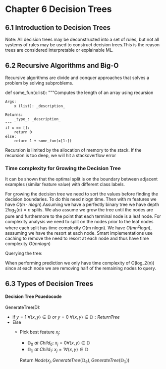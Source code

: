 # Chapter 6 Decision Trees

## 6.1 Introduction to Decision Trees

Note: All decision trees may be deconstructed into a set of rules, but not all systems of rules may be used to construct decision trees.This is the reason trees are considered interpretable or explainable ML. 


## 6.2 Recursive Algorithms and Big-O

Recursive algorithms are divide and conquer approaches that solves a problem by solving subproblems. 

def some_fun(x:list):
    """Computes the length of an array using recursion

    Args:
        x (list): _description_

    Returns:
        _type_: _description_
    """
    if x == []:
        return 0
    else: 
        return 1 + some_fun(x[1:])

Recursion is limited by the allocation of memory to the stack. If the recursion is too deep, we will hit a stackoverflow error

### Time complexity for Growing the Decision Tree

It can be shown that the optimal split is on the boundary between adjacent examples (similar feature value) with different class labels.

For growing the decision tree we need to sort the values before finding the decision boundaries. To do this need nlogn time. Then with m features we have $O(m \cdot nlogn)$.Assuming we have a perfectly binary tree we have depth $2log_2(n) = n$ splits. We also assume we grow the tree until the nodes are pure and furthermore to the point that each terminal node is a leaf node. For complexity analysis we need to split on the nodes prior to the leaf nodes where each split has time complexity O(m nlogn). We have $O(m n^2 logn)$, asssuming we have the resort at each node. Smart implementations use caching to remove the need to resort at each node and thus have time complexity $O(m nlogn)$ 

Querying the tree:

When performing prediction we only have time complexity of O(log_2(n)) since at each node we are removing half of the remaining nodes to query. 

## 6.3 Types of Decision Trees

#### Decision Tree Psuedocode

GenerateTree(D):

- if $y = 1\ \forall  	\langle x, y \rangle \in \mathbb{D}\ or\ y=0\ \forall \langle x, y \rangle \in \mathbb{D}: Return Tree$
- Else
  - Pick best feature $x_j:$
    - $\mathbb{D_0}\ at\ Child_0:\ x_j = 0 \forall \langle x, y \rangle \in \mathbb{D}$
    - $\mathbb{D_1}\ at\ Child_1:\ x_j = 1 \forall \langle x, y \rangle \in \mathbb{D}$
  
    Return $Node(x_j, GenerateTree(\mathbb{D_0}), GenerateTree(\mathbb{D_1}))$



